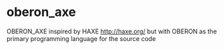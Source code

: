 # oberon_axe
OBERON_AXE inspired by HAXE http://haxe.org/ but with OBERON as the primary programming language for the source code
